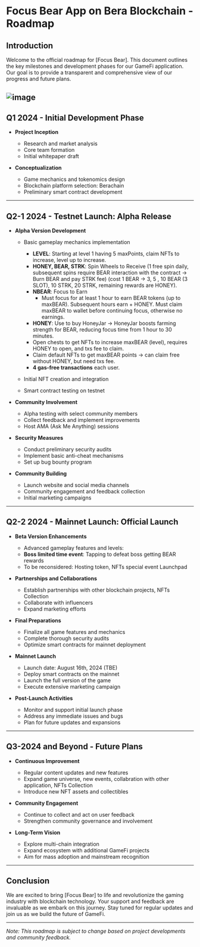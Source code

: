 # Focus Bear App on Bera Blockchain - Roadmap

## Introduction
Welcome to the official roadmap for [Focus Bear]. This document outlines the key milestones and development phases for our GameFi application. Our goal is to provide a transparent and comprehensive view of our progress and future plans.

![image](https://github.com/ArismLab/focus-game/assets/81000282/f176cc1e-22b9-4674-bf3b-8df9dbe0fd44)
---
## Q1 2024 - Initial Development Phase
- **Project Inception**
  - Research and market analysis
  - Core team formation
  - Initial whitepaper draft

- **Conceptualization**
  - Game mechanics and tokenomics design
  - Blockchain platform selection: Berachain
  - Preliminary smart contract development

---

## Q2-1 2024 - Testnet Launch: Alpha Release
- **Alpha Version Development**
  - Basic gameplay mechanics implementation
    - **LEVEL**: Starting at level 1 having 5 maxPoints, claim NFTs to increase, level up to increase.
    - **HONEY, BEAR, STRK**: Spin Wheels to Receive (1 free spin daily, subsequent spins require BEAR interaction with the contract → Burn BEAR and pay STRK fee) (cost 1 BEAR → 3, 5 , 10 BEAR (3 SLOT), 10 STRK, 20 STRK, remaining rewards are HONEY).
    - **NBEAR**: Focus to Earn
      - Must focus for at least 1 hour to earn BEAR tokens (up to maxBEAR). Subsequent hours earn + HONEY. Must claim maxBEAR to wallet before continuing focus, otherwise no earnings.
    - **HONEY**: Use to buy HoneyJar → HoneyJar boosts farming strength for BEAR, reducing focus time from 1 hour to 30 minutes.
    - Open chests to get NFTs to increase maxBEAR (level), requires HONEY to open, and txs fee to claim.
    - Claim default NFTs to get maxBEAR points → can claim free without HONEY, but need txs fee.
    - **4 gas-free transactions** each user.

  - Initial NFT creation and integration
  - Smart contract testing on testnet

- **Community Involvement**
  - Alpha testing with select community members
  - Collect feedback and implement improvements
  - Host AMA (Ask Me Anything) sessions

- **Security Measures**
  - Conduct preliminary security audits
  - Implement basic anti-cheat mechanisms
  - Set up bug bounty program

- **Community Building**
  - Launch website and social media channels
  - Community engagement and feedback collection
  - Initial marketing campaigns
---

## Q2-2 2024 - Mainnet Launch: Official Launch
- **Beta Version Enhancements**
  - Advanced gameplay features and levels:
  - **Boss limited time event**: Tapping to defeat boss getting BEAR rewards
  - To be reconsidered: Hosting token, NFTs special event Launchpad
  
- **Partnerships and Collaborations**
  - Establish partnerships with other blockchain projects, NFTs Collection
  - Collaborate with influencers
  - Expand marketing efforts
  
- **Final Preparations**
  - Finalize all game features and mechanics
  - Complete thorough security audits
  - Optimize smart contracts for mainnet deployment

- **Mainnet Launch**
  - Launch date: August 16th, 2024 (TBE)
  - Deploy smart contracts on the mainnet
  - Launch the full version of the game
  - Execute extensive marketing campaign

- **Post-Launch Activities**
  - Monitor and support initial launch phase
  - Address any immediate issues and bugs
  - Plan for future updates and expansions

---

## Q3-2024 and Beyond - Future Plans
- **Continuous Improvement**
  - Regular content updates and new features
  - Expand game universe, new events, collabration with other application, NFTs Collection
  - Introduce new NFT assets and collectibles 

- **Community Engagement**
  - Continue to collect and act on user feedback
  - Strengthen community governance and involvement

- **Long-Term Vision**
  - Explore multi-chain integration
  - Expand ecosystem with additional GameFi projects
  - Aim for mass adoption and mainstream recognition

---

## Conclusion
We are excited to bring [Focus Bear] to life and revolutionize the gaming industry with blockchain technology. Your support and feedback are invaluable as we embark on this journey. Stay tuned for regular updates and join us as we build the future of GameFi.

---

*Note: This roadmap is subject to change based on project developments and community feedback.*



